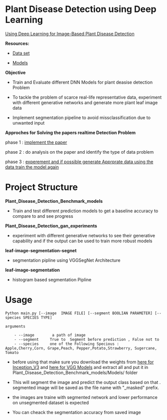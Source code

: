 # Plant Disease Detection using Deep Learning

[Using Deep Learning for Image-Based Plant Disease Detection](https://arxiv.org/pdf/1604.03169.pdf) 

**Resources:**
- [Data set](https://github.com/spMohanty/PlantVillage-Dataset)

- [Models](https://gitlab.com/Israel777/Plant_Disease_Detection_models)



**Objective**

- Train and Evaluate different DNN Models for plant deasise detection Problem

- To tackle the problem of scarce real-life representative data, experiment with different generative networks and generate more plant leaf image data

- Implement segmentation pipeline to avoid missclassification due to unwanted input 



**Approches for Solving the papers realtime Detection Problem**

phase 1 : [implement the paper](https://github.com/singnet/plant-disease-experiments/tree/master/Plant_Disease_Detection_Benchmark_models) 

phase 2 : do analysis on the paper and identify the type of data problem 

phase 3 : [experement and if possible generate Apprprate data
		  using the data train the model again](https://github.com/singnet/plant_disease_experements/tree/master/Plant_Disease_Detection_gan_experimants)


# Project Structure

**Plant_Disease_Detection_Benchmark_models**

- Train and test different prediction models to get a baseline accuracy to compare to and see progress

**Plant_Disease_Detection_gan_experiments**

- experiment with different generative networks to see their generative capability and if the output can be used to train more robust models

**leaf-image-segmentation-segnet**

- segmentation pipline using VGGSegNet Architecture

**leaf-image-segmentation**

- histogram based segmentation Pipline 





# Usage

	Python main.py [--image  IMAGE FILE] [--segment BOOLIAN PARAMETER] [--species SPECIES TYPE]

	arguments

		- --image        a path of image 
		- --segment     True to  Segment before prediction , False not to 
		- --species     one of the Following Specious :  Apple,Cherry,Corn, Grape,Peach, Pepper,Potato,Strawberry, Sugercane, Tomato


- before using that make sure you download the weights from [here for Inception_V3]() and  [here for VGG Models](https://drive.google.com/file/d/1AufdWYl-TfeicAmaweq6Gd8q3--vuBfA/view?usp=sharing) and extract all and put it in Plant_Disease_Detection_Benchmark_models/Models/  folder 
		
- This will segment the image and predict the output class based on that . segmented image will be saved as the file name with "_masked" prefix.


- the images are traine with segmented network and lower performance on unsegmented dataset is expected 

-  You can cheack the segmentation accuracy from saved image
